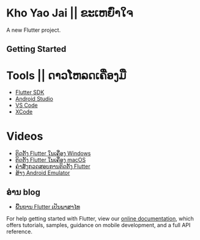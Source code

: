 # Kho Yao Jai || ຂະເຫຍົ່າໃຈ

A new Flutter project.

## Getting Started

# Tools || ດາວໂຫລດເຄື່ອງມື

- [Flutter SDK](https://flutter.dev/docs/get-started/install)
- [Android Studio](https://developer.android.com/studio)
- [VS Code](https://code.visualstudio.com/)
- [XCode](https://developer.apple.com/xcode/)

# Videos

- [ຕິດຕັ້ງ Flutter ໃນເຄື່ອງ Windows](https://www.youtube.com/watch?v=LvJE5468xtg)
- [ຕິດຕັ້ງ Flutter ໃນເຄື່ອງ macOS](https://www.youtube.com/watch?v=_kg_otCgiBM)
- [ຄຳສັ່ງກວດສອບການຕິດຕັ້ງ Flutter](https://www.youtube.com/watch?v=7ucBHSP3lLU)
- [ສ້າງ Android Emulator](https://www.youtube.com/watch?v=7KdGmg4mTpI)
## ອ່ານ blog
- [ພື້ນຖານ Flutter ເປັນພາສາໄທ](https://medium.com/sirisoft/%E0%B8%A1%E0%B8%B2%E0%B8%A3%E0%B8%B9%E0%B9%89%E0%B8%88%E0%B8%B1%E0%B8%81%E0%B8%81%E0%B8%B1%E0%B8%9A-flutter-%E0%B9%80%E0%B8%84%E0%B8%A3%E0%B8%B7%E0%B9%88%E0%B8%AD%E0%B8%87%E0%B8%A1%E0%B8%B7%E0%B8%AD%E0%B8%97%E0%B8%B5%E0%B9%88%E0%B9%83%E0%B8%8A%E0%B9%89%E0%B9%83%E0%B8%99%E0%B8%81%E0%B8%B2%E0%B8%A3%E0%B8%AA%E0%B8%A3%E0%B9%89%E0%B8%B2%E0%B8%87-mobile-application-%E0%B8%97%E0%B8%B5%E0%B9%88%E0%B8%AA%E0%B8%B2%E0%B8%A1%E0%B8%B2%E0%B8%A3%E0%B8%96%E0%B8%A3%E0%B8%AD%E0%B8%87%E0%B8%A3%E0%B8%B1%E0%B8%9A%E0%B9%84%E0%B8%94%E0%B9%89%E0%B8%97%E0%B8%B1%E0%B9%89%E0%B8%87-android-4d9742a8a6d8)

For help getting started with Flutter, view our
[online documentation](https://flutter.dev/docs), which offers tutorials,
samples, guidance on mobile development, and a full API reference.
